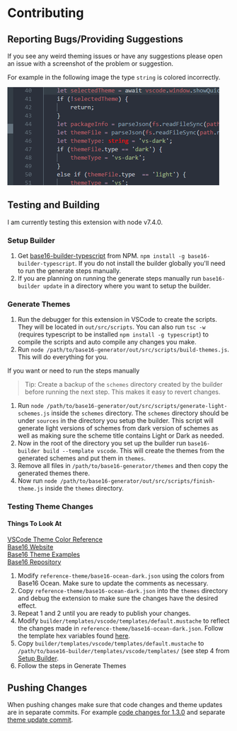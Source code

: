# Contributing

## Reporting Bugs/Providing Suggestions

If you see any weird theming issues or have any suggestions please open an issue with a screenshot of the problem or suggestion.

For example in the following image the type `string` is colored incorrectly.

![](images/reporting_issues.png)

## Testing and Building

I am currently testing this extension with node v7.4.0.

### Setup Builder

1. Get [base16-builder-typescript](https://github.com/golf1052/base16-builder-typescript) from NPM. `npm install -g base16-builder-typescript`. If you do not install the builder globally you'll need to run the generate steps manually.
2. If you are planning on running the generate steps manually run `base16-builder update` in a directory where you want to setup the builder.

### Generate Themes

1. Run the debugger for this extension in VSCode to create the scripts. They will be located in `out/src/scripts`. You can also run `tsc -w` (requires typescript to be installed `npm install -g typescript`) to compile the scripts and auto compile any changes you make.
2. Run `node /path/to/base16-generator/out/src/scripts/build-themes.js`. This will do everything for you.

If you want or need to run the steps manually

> Tip: Create a backup of the `schemes` directory created by the builder before running the next step. This makes it easy to revert changes. 

1. Run `node /path/to/base16-generator/out/src/scripts/generate-light-schemes.js` inside the `schemes` directory. The `schemes` directory should be under `sources` in the directory you setup the builder. This script will generate light versions of schemes from dark version of schemes as well as making sure the scheme title contains Light or Dark as needed.
3. Now in the root of the directory you set up the builder run `base16-builder build --template vscode`. This will create the themes from the generated schemes and put them in `themes`.
4. Remove all files in `/path/to/base16-generator/themes` and then copy the generated themes there.
5. Now run `node /path/to/base16-generator/out/src/scripts/finish-theme.js` inside the `themes` directory.

### Testing Theme Changes

#### Things To Look At

[VSCode Theme Color Reference](https://code.visualstudio.com/docs/getstarted/theme-color-reference)  
[Base16 Website](http://chriskempson.com/projects/base16/)  
[Base16 Theme Examples](https://chriskempson.github.io/base16/)  
[Base16 Repository](https://chriskempson.github.io/base16/)  

1. Modify `reference-theme/base16-ocean-dark.json` using the colors from Base16 Ocean. Make sure to update the comments as necessary.
2. Copy `reference-theme/base16-ocean-dark.json` into the `themes` directory and debug the extension to make sure the changes have the desired effect.
3. Repeat 1 and 2 until you are ready to publish your changes.
4. Modify `builder/templates/vscode/templates/default.mustache` to reflect the changes made in `reference-theme/base16-ocean-dark.json`. Follow the template hex variables found [here](https://github.com/chriskempson/base16/blob/master/builder.md#template-variables).
5. Copy `builder/templates/vscode/templates/default.mustache` to `/path/to/base16-builder/templates/vscode/templates/` (see step 4 from [Setup Builder](#Setup-Builder).
6. Follow the steps in Generate Themes

## Pushing Changes

When pushing changes make sure that code changes and theme updates are in separate commits. For example [code changes for 1.3.0](https://github.com/golf1052/base16-generator/commit/4eab7a3b13ad951adf1984f1827a7f58480cd208) and separate [theme update commit](https://github.com/golf1052/base16-generator/commit/a331be7eb4b45bc980ebdf7058c59c09b393b12a).
